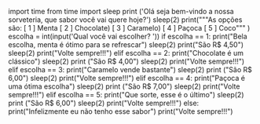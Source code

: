 import time
from time import sleep
print ('Olá seja bem-vindo a nossa sorveteria, que sabor você vai quere hoje?')
sleep(2)
print("""As opções são:
[ 1 ] Menta
[ 2 ] Chocolate)
[ 3 ] Caramelo)
[ 4 ] Paçoca
[ 5 ] Coco"""
)
escolha = int(input('Qual você vai escolher? '))
if escolha == 1:
    print("Bela escolha, menta é ótimo para se refrescar")
    sleep(2)
    print("São R$ 4,50")
    sleep(2)
    print("Volte sempre!!!")
elif escolha == 2:
    print("Chocolate é um clássico")
    sleep(2)
    print ("São R$ 4,00")
    sleep(2)
    print("Volte sempre!!!")
elif escolha == 3:
    print("Caramelo vende bastante")
    sleep(2)
    print ("São R$ 6,00")
    sleep(2)
    print("Volte sempre!!!")
elif escolha == 4:
    print("Paçoca é uma ótima escolha")
    sleep(2)
    print ("São R$ 7,00")
    sleep(2)
    print("Volte sempre!!!")
elif escolha == 5:
    print("Que sorte, esse é o último")
    sleep(2)
    print ("São R$ 6,00")
    sleep(2)
    print("Volte sempre!!!")
else:
    print("Infelizmente eu não tenho esse sabor")
    print("Volte sempre!!!")
